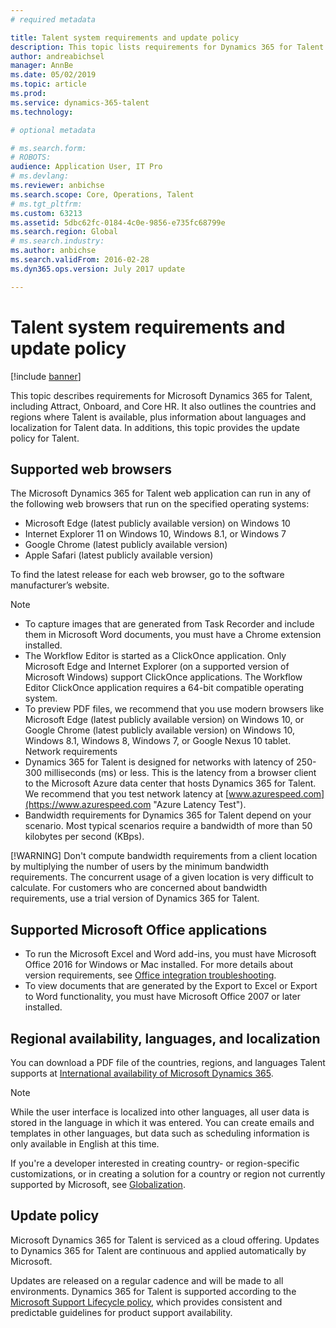 ```yaml
---
# required metadata

title: Talent system requirements and update policy
description: This topic lists requirements for Dynamics 365 for Talent. The update policy is outlined, as well.
author: andreabichsel
manager: AnnBe
ms.date: 05/02/2019
ms.topic: article
ms.prod: 
ms.service: dynamics-365-talent
ms.technology: 

# optional metadata

# ms.search.form:
# ROBOTS: 
audience: Application User, IT Pro
# ms.devlang: 
ms.reviewer: anbichse
ms.search.scope: Core, Operations, Talent
# ms.tgt_pltfrm: 
ms.custom: 63213
ms.assetid: 5dbc62fc-0184-4c0e-9856-e735fc68799e
ms.search.region: Global
# ms.search.industry: 
ms.author: anbichse
ms.search.validFrom: 2016-02-28
ms.dyn365.ops.version: July 2017 update

---
```


# Talent system requirements and update policy

[!include [banner](includes/banner.md)]

This topic describes requirements for Microsoft Dynamics 365 for Talent, including Attract, Onboard, and Core HR. It also outlines the countries and regions where Talent is available, plus information about languages and localization for Talent data. In additions, this topic provides the update policy for Talent.

## Supported web browsers

The Microsoft Dynamics 365 for Talent web application can run in any of the following web browsers that run on the specified operating systems: 

*   Microsoft Edge (latest publicly available version) on Windows 10
*   Internet Explorer 11 on Windows 10, Windows 8.1, or Windows 7
*   Google Chrome (latest publicly available version)
*   Apple Safari (latest publicly available version)

To find the latest release for each web browser, go to the software manufacturer’s website. 

> [!NOTE]
> * To capture images that are generated from Task Recorder and include them in Microsoft Word documents, you must have a Chrome extension installed. 
> * The Workflow Editor is started as a ClickOnce application. Only Microsoft Edge and Internet Explorer (on a supported version of Microsoft Windows) support ClickOnce applications. The Workflow Editor ClickOnce application requires a 64-bit compatible operating system.
> * To preview PDF files, we recommend that you use modern browsers like Microsoft Edge (latest publicly available version) on Windows 10, or Google Chrome (latest publicly available version) on Windows 10, Windows 8.1, Windows 8, Windows 7, or Google Nexus 10 tablet.
>   Network requirements
> * Dynamics 365 for Talent is designed for networks with latency of 250-300 milliseconds (ms) or less. This is the latency from a browser client to the Microsoft Azure data center that hosts Dynamics 365 for Talent. We recommend that you test network latency at [www.azurespeed.com](https://www.azurespeed.com "Azure Latency Test").
> * Bandwidth requirements for Dynamics 365 for Talent depend on your scenario. Most typical scenarios require a bandwidth of more than 50 kilobytes per second (KBps).
> 
> [!WARNING]
> Don't compute bandwidth requirements from a client location by multiplying the number of users by the minimum bandwidth requirements. The concurrent usage of a given location is very difficult to calculate. For customers who are concerned about bandwidth requirements, use a trial version of Dynamics 365 for Talent.

## Supported Microsoft Office applications

* To run the Microsoft Excel and Word add-ins, you must have Microsoft Office 2016 for Windows or Mac installed. For more details about version requirements, see [Office integration troubleshooting](../dev-itpro/office-integration/office-integration-troubleshooting.md "Office integration troubleshooting").
* To view documents that are generated by the Export to Excel or Export to Word functionality, you must have Microsoft Office 2007 or later installed.

## Regional availability, languages, and localization

You can download a PDF file of the countries, regions, and languages Talent supports at [International availability of Microsoft Dynamics 365](https://docs.microsoft.com/dynamics365/get-started/availability). 

> [!NOTE]
> While the user interface is localized into other languages, all user data is stored in the language in which it was entered. You can create emails and templates in other languages, but data such as scheduling information is only available in English at this time.

If you're a developer interested in creating country- or region-specific customizations, or in creating a solution for a country or region not currently supported by Microsoft, see [Globalization](https://docs.microsoft.com/en-us/dynamics365/unified-operations/dev-itpro/lcs-solutions/country-region).

## Update policy

Microsoft Dynamics 365 for Talent is serviced as a cloud offering. Updates to Dynamics 365 for Talent are continuous and applied automatically by Microsoft.

Updates are released on a regular cadence and will be made to all environments. Dynamics 365 for Talent is supported according to the [Microsoft Support Lifecycle policy](https://support.microsoft.com/en-us/gp/lifecycle#gp/OSSLpolicy "Microsoft Support Lifecycle"), which provides consistent and predictable guidelines for product support availability.
